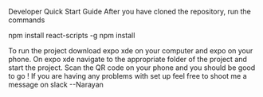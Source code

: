 Developer Quick Start Guide 
After you have cloned the repository, run the commands

npm install react-scripts -g 
npm install


To run the project download expo xde on your computer and expo on your phone. On expo xde navigate to the appropriate folder of the project and start the project. Scan the QR code on your phone and you should be good to go ! 
If you are having any problems with set up feel free to shoot me a message on slack --Narayan 